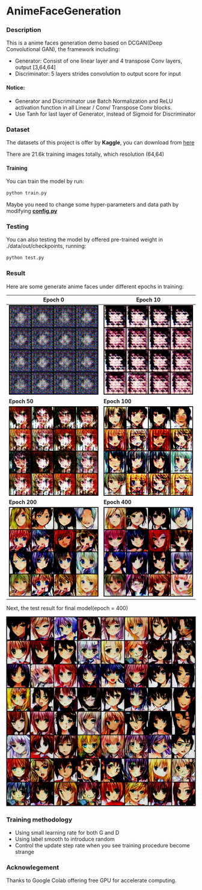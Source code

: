 # AnimeFaceGeneration

### Description

This is a anime faces generation demo based on  DCGAN(Deep Convolutional GAN), the framework including:

- Generator: Consist of one linear layer and 4 transpose Conv layers, output [3,64,64]
- Discriminator: 5 layers strides convolution to output score for input

#### Notice:

- Generator and Discriminator use Batch Normalization and ReLU activation function in all Linear / Conv/ Transpose Conv blocks.
- Use Tanh for last layer of Generator, instead of Sigmoid for Discriminator



### Dataset

The datasets of this project is offer by **Kaggle**, you can download from [here](https://www.kaggle.com/soumikrakshit/anime-faces)

There are 21.6k  training images totally, which resolution (64,64)



#### Training 

You can train the model by run:

```python
python train.py
```

Maybe you need to change some hyper-parameters and data path by modifying [**config.py**](./config.py)



### Testing

You can also testing the model by offered pre-trained weight in ./data/out/checkpoints, running:

```python
python test.py
```



### Result

Here are some generate anime faces under different epochs in training:

| Epoch 0                                      | Epoch 10                                      |
| -------------------------------------------- | --------------------------------------------- |
| ![0.png](./data/out/result/0_400.png)        | ![10_400.png](./data/out/result/10_400.png)   |
| **Epoch 50**                                 | **Epoch 100**                                 |
| ![50_400.png](./data/out/result/50_400.png)  | ![100_400.png](./data/out/result/100_400.png) |
| **Epoch 200**                                | **Epoch 400**                                 |
| ![50_400.png](./data/out/result/200_400.png) | ![400_400.png](./data/out/result/399_400.png) |



Next, the test result for final model(epoch = 400)

![50_400.png](./data/out/test/test_out_2.png)      





### Training methodology

- Using small learning rate for both G and D
- Using label smooth to introduce random
- Control the update step rate when you see training procedure become strange



### Acknowlegement

Thanks to Google Colab offering free GPU for accelerate computing.
